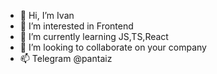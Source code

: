 - 👋 Hi, I’m Ivan
- 👀 I’m interested in Frontend
- 🌱 I’m currently learning JS,TS,React
- 💞️ I’m looking to collaborate on your company
- 📫 Telegram  @pantaiz

<!---
pantaiz/pantaiz is a ✨ special ✨ repository because its `README.md` (this file) appears on your GitHub profile.
You can click the Preview link to take a look at your changes.
--->
